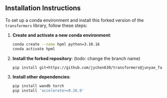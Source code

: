 ## Installation Instructions

To set up a conda environment and install this forked version of the `transformers` library, follow these steps:

1. **Create and activate a new conda environment**:

   ```bash
   conda create --name hpml python=3.10.16
   conda activate hpml
   ```

2. **Install the forked repository**:
 (todo: change the branch name)
   ```bash
   pip install git+https://github.com/jychen630/transformers@junyao_fast_single_template_constraint
   ```

3. **Install other dependencies**:

   ```bash
   pip install wandb torch
   pip install 'accelerate>=0.26.0'
   ```

